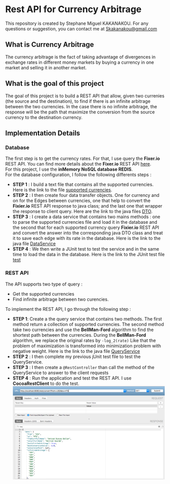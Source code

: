 # Rest API for Currency Arbitrage
This repository is created by Stephane Miguel KAKANAKOU. For any questions or suggestion, you can contact me at Skakanakou@gmail.com

## What is Currency Arbitrage
The currency arbitrage is the fact of taking advantage of divergences in exchange rates in different money markets by buying a currency in one market and selling it in another market.

## What is the goal of this project
The goal of this project is to build a REST API that allow, given two currenies (the source and the destination), to find if there is an infinite arbitrage between the two currencies. In the case there is no infinite arbitrage, the response will be the path that maximize the conversion from the source currency to the destination currency.

## Implementation Details
### Database
The first step is to get the currency rates. For that, I use query the **Fixer.io** REST API. You can find more details about the **Fixer.io** REST API [here](http://fixer.io). 
<br>For this project, I use the **inMemory NoSQL database REDIS**. 
<br>For the database configuration, I follow the following differents steps : 

* **STEP 1** : I build a text file that contains all the supported currencies.  Here is the link to the file [supported currencies](https://github.com/MiguelSteph/CurrencyArbitrageRestAPI/blob/master/CurrencyConversionAPI/src/main/resources/supportedCurrencies/supportedCurrencies.txt). 
* **STEP 2** : I then create four data transfer objects. One for currency and on for the Edges between currencies, one that help to convert the **Fixier.io** REST API response to java class; and the last one that wrapper the response to client query. Here are the link to the java files [DTO](https://github.com/MiguelSteph/CurrencyArbitrageRestAPI/tree/master/CurrencyConversionAPI/src/main/java/com/convertion/dto).
* **STEP 3** : I create a data service that contains two mains methods : one to parse the supported currencies file and load it in the database and the second that for each supported currency query **Fixier.io** REST API and convert the answer into the corresponding java DTO class and treat it to save each edge with its rate in the database. Here is the link to the java file [DataService](https://github.com/MiguelSteph/CurrencyArbitrageRestAPI/blob/master/CurrencyConversionAPI/src/main/java/com/convertion/services/DataService.java)
* **STEP 4** : We then write a JUnit test to test the service and in the same time to load the data in the database. Here is the link to the JUnit test file [test](https://github.com/MiguelSteph/CurrencyArbitrageRestAPI/blob/master/CurrencyConversionAPI/src/test/java/com/convertion/rest/TestDataService.java)

### REST API
The API supports two type of query : 

* Get the supported currencies
* Find infinite arbitrage between two curencies.

To implement the REST API, I go through the following step : 

* **STEP 1**: Create a the query service that contains two methods. The first method return a collection of supported currencies. The second method take two currencies and use the **BellMan-Ford** algorithm to find the shortest path between the currencies. During the **BellMan-Ford** algorithm, we replace the original rates by `-log_2(rate)`
Like that the problem of maximization is transformed into minimization problem with negative weight.
Here is the link to the java file [QueryService](https://github.com/MiguelSteph/CurrencyArbitrageRestAPI/blob/master/CurrencyConversionAPI/src/main/java/com/convertion/services/QueryService.java)
* **STEP 2** : I then complete my previous jUnit test file to test the QueryService.
* **STEP 3** : I then create a `@RestController` than call the method of the QueryService to answer to the client requests
* **STEP 4** : Run the application and test the REST API. I use **CocoaRestClient** to do the test.
![Alt Image Text](screenShot.png "Test of the REST API")



